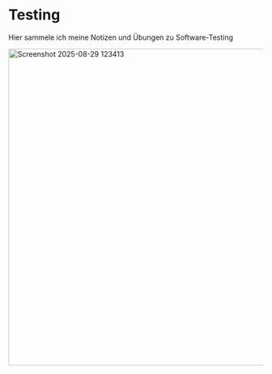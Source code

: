 # Testing
Hier sammele ich meine Notizen und Übungen zu Software-Testing

<img width="944" height="626" alt="Screenshot 2025-08-29 123413" src="https://github.com/user-attachments/assets/18f481e2-1560-4aff-8421-75acd2ff9bbb" />
